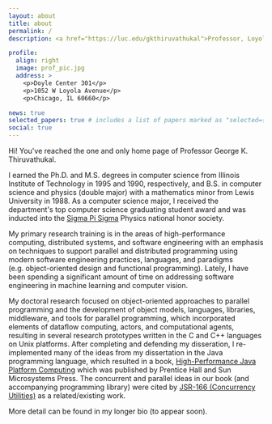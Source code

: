 ```yaml
---
layout: about
title: about
permalink: /
description: <a href="https://luc.edu/gkthiruvathukal">Professor, Loyola University Chicago</a> and <a href="https://www.alcf.anl.gov/about/people/george-k-thiruvathukal">Visiting Researcher, Argonne National Laboratory</a>

profile:
  align: right
  image: prof_pic.jpg
  address: >
    <p>Doyle Center 301</p>
    <p>1052 W Loyola Avenue</p>
    <p>Chicago, IL 60660</p>

news: true
selected_papers: true # includes a list of papers marked as "selected={true}"
social: true
---
```


Hi! You've reached the one and only home page of Professor George K. Thiruvathukal.

I earned the Ph.D. and M.S. degrees in computer science from Illinois Institute of Technology in 1995 and 1990, respectively, and B.S. in computer science and physics (double major) with a mathematics minor from Lewis University in 1988.
As a computer science major, I received the department's top computer science graduating student award and was inducted into the [Sigma Pi Sigma](https://www.sigmapisigma.org>) Physics national honor society.

My primary research training is in the areas of high-performance computing, distributed systems, and software engineering with an emphasis on techniques to support parallel and distributed programming using modern software engineering practices, languages, and paradigms (e.g. object-oriented design and functional programming).
Lately, I have been spending a significant amount of time on addressing software engineering in machine learning and computer vision.

My doctoral research focused on object-oriented approaches to parallel programming and the development of object models, languages, libraries, middleware, and tools for parallel programming, which incorporated elements of dataflow computing, actors, and computational agents, resulting in several research prototypes written in the C and C++ languages on Unix platforms.
After completing and defending my disseration, I re-implemented many of the ideas from my dissertation in the Java programming language, which resulted in a book, [High-Performance Java Platform Computing](https://ecommons.luc.edu/cs_facpubs/3/) which was published by Prentice Hall and Sun Microsystems Press. The concurrent and parallel ideas in our book (and accompanying programming library) were cited by [JSR-166 (Concurrency Utilities)](https://www.jcp.org/en/jsr/detail?id=166) as a related/existing work.

More detail can be found in my longer bio (to appear soon).
